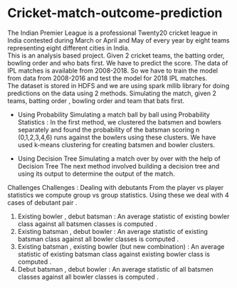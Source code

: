 # Cricket-match-outcome-prediction
The Indian Premier League is a professional Twenty20 cricket league in India contested during March or April and May of every year by eight teams representing eight different cities in India.  
This is an analysis based project. Given 2 cricket teams, the batting order, bowling order and who bats first. We have to predict the score. The data of IPL matches is available from 2008-2018. So we have to train the model from data from 2008-2016 and test the model for 2018 IPL matches.  
The dataset is stored in HDFS and we are using spark mllib library for doing predictions on the data using 2 methods. 
Simulating the match, given 2 teams, batting order , bowling order and team that bats first. 

- Using Probability Simulating a match ball by ball using Probability Statistics :
In the first method, we clustered the batsmen and bowlers separately and found the probability of the batsman scoring n (0,1,2,3,4,6) runs against the bowlers using these clusters. We have used k-means clustering for creating batsmen and bowler clusters.

- Using Decision Tree Simulating a match over by over with the help of Decision Tree
The next method involved building a decision tree and using its output to determine the output of the match.


Challenges
Challenges : Dealing with debutants
From the player vs player statistics we compute group vs group statistics.
Using these we deal with 4 cases of debutant pair .
1) Existing bowler , debut batsman : An average statistic of existing bowler
class against all batsmen classes is computed .
2) Existing batsman , debut bowler : An average statistic of existing
batsman class against all bowler classes is computed .
3) Existing batsman , existing bowler (but new combination) : An average
statistic of existing batsman class against existing bowler class is computed .
4) Debut batsman , debut bowler : An average statistic of all batsmen
classes against all bowler classes is computed .
